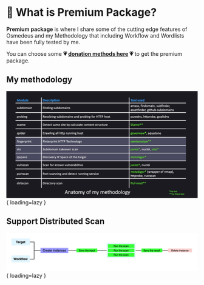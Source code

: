# :diamond_shape_with_a_dot_inside: What is Premium Package?

**Premium package** is where I share some of the cutting edge features of Osmedeus and my Methodology that including Workflow and Wordlists have been fully tested by me.

You can choose some  **:heartpulse: [donation methods here](/donation) :heartpulse:** to get the premium package.

## My methodology

![intro](static/premium/my-methodlogy.png){ loading=lazy }

## Support Distributed Scan

![intro](static/premium/cloud-scan.png){ loading=lazy }
